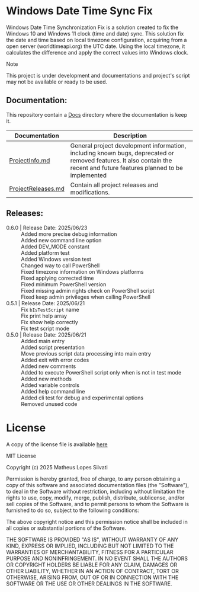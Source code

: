 # Windows Date Time Sync Fix

Windows Date Time Synchronization Fix is a solution created to fix the Windows 10 and Windows 11 clock (time and date) sync. This solution fix the date and time based on local timezone configuration, acquiring from a open server (worldtimeapi.org) the UTC date. Using the local timezone, it calculates the difference and apply the correct values into Windows clock.

> [!NOTE]
> This project is under development and documentations and project's script may not be available or ready to be used.

## Documentation:

This repository contain a [Docs](./Docs/) directory where the documentation is keep it.

| Documentation | Description |
| ------------- | ----------- |
| [ProjectInfo.md](./Docs/ProjectInfo.md) | General project development information, including known bugs, deprecated or removed features. It also contain the recent and future features planned to be implemented |
| [ProjectReleases.md](./Docs/ProjectReleases.md) | Contain all project releases and modifications. |

## Releases:

<!-- Windows Date Time Fix Releases Table: -->

<head>
    <link rel="stylesheet" href="Docs/CSS/ReleaseNotes.css">
    <link rel="stylesheet" href="./CSS/ReleaseNotes.css">
</head>
<dl>
    <!-- 0.6.0 (2025/06/23) -->
    <dt><version-data>0.6.0</version-data> | Release Date: 2025/06/23</dt>
    <dd>Added more precise debug information</dd>
    <dd>Added new command line option</dd>
    <dd>Added DEV_MODE constant</dd>
    <dd>Added platform test</dd>
    <dd>Added Windows version test</dd>
    <dd>Changed way to call PowerShell</dd>
    <dd><fix-alert>Fixed</fix-alert> timezone information on Windows platforms</dd>
    <dd><fix-alert>Fixed</fix-alert> applying corrected time</dd>
    <dd><fix-alert>Fixed</fix-alert> minimum PowerShell version</dd>
    <dd><fix-alert>Fixed</fix-alert> missing admin rights check on PowerShell script</dd>
    <dd><fix-alert>Fixed</fix-alert> keep admin privileges when calling PowerShell</dd>
    <!-- 0.5.1 (2025/06/21) -->
    <dt><version-data>0.5.1</version-data> | Release Date: 2025/06/21</dt>
    <dd>Fix <code>bIsTestScript</code> name</dd>
    <dd>Fix print help array</dd>
    <dd>Fix show help correctly</dd>
    <dd>Fix test script mode</dd>
    <!-- 0.5.0 (2025/06/21) -->
    <dt><version-data>0.5.0</version-data> | Release Date: 2025/06/21</dt>
    <dd>Added main entry</dd>
    <dd>Added script presentation</dd>
    <dd>Move previous script data processing into main entry</dd>
    <dd>Added exit with error codes</dd>
    <dd>Added new comments</dd>
    <dd>Added to execute PowerShell script only when is not in test mode</dd>
    <dd>Added new methods</dd>
    <dd>Added variable controls</dd>
    <dd>Added help command line</dd>
    <dd>Added cli test for debug and experimental options</dd>
    <dd>Removed unused code</dd>
</dl>

# License

A copy of the license file is available [here](./LICENSE.txt)

MIT License

Copyright (c) 2025 Matheus Lopes Silvati

Permission is hereby granted, free of charge, to any person obtaining a copy
of this software and associated documentation files (the "Software"), to deal
in the Software without restriction, including without limitation the rights
to use, copy, modify, merge, publish, distribute, sublicense, and/or sell
copies of the Software, and to permit persons to whom the Software is
furnished to do so, subject to the following conditions:

The above copyright notice and this permission notice shall be included in all
copies or substantial portions of the Software.

THE SOFTWARE IS PROVIDED "AS IS", WITHOUT WARRANTY OF ANY KIND, EXPRESS OR
IMPLIED, INCLUDING BUT NOT LIMITED TO THE WARRANTIES OF MERCHANTABILITY,
FITNESS FOR A PARTICULAR PURPOSE AND NONINFRINGEMENT. IN NO EVENT SHALL THE
AUTHORS OR COPYRIGHT HOLDERS BE LIABLE FOR ANY CLAIM, DAMAGES OR OTHER
LIABILITY, WHETHER IN AN ACTION OF CONTRACT, TORT OR OTHERWISE, ARISING FROM,
OUT OF OR IN CONNECTION WITH THE SOFTWARE OR THE USE OR OTHER DEALINGS IN THE
SOFTWARE.